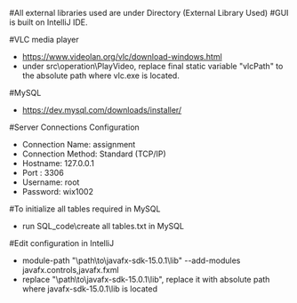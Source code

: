 #All external libraries used are under Directory (External Library Used)
#GUI is built on IntelliJ IDE.


#VLC media player
- https://www.videolan.org/vlc/download-windows.html
- under src\operation\PlayVideo, replace final static variable "vlcPath" to the absolute path where vlc.exe is located.

#MySQL
- https://dev.mysql.com/downloads/installer/

#Server Connections Configuration
- Connection Name:    assignment
- Connection Method:  Standard (TCP/IP)
- Hostname:           127.0.0.1
- Port    :           3306
- Username:           root
- Password:           wix1002

#To initialize all tables required in MySQL
- run SQL_code\create all tables.txt in MySQL



#Edit configuration in IntelliJ
- module-path "\path\to\javafx-sdk-15.0.1\lib" --add-modules javafx.controls,javafx.fxml
- replace "\path\to\javafx-sdk-15.0.1\lib",  replace it with absolute path where javafx-sdk-15.0.1\lib is located 
